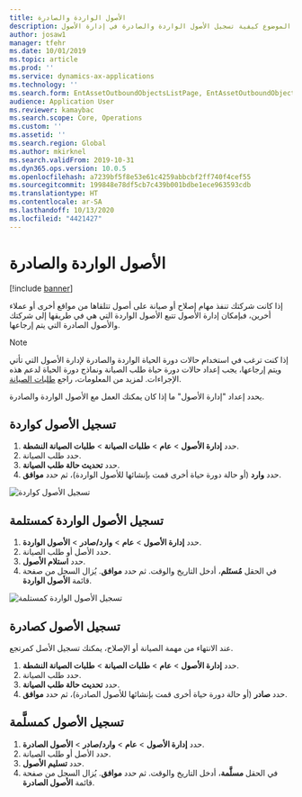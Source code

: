 ```yaml
---
title: الأصول الواردة والصادرة
description: يشرح هذا الموضوع كيفية تسجيل الأصول الواردة والصادرة في إدارة الأصول.
author: josaw1
manager: tfehr
ms.date: 10/01/2019
ms.topic: article
ms.prod: ''
ms.service: dynamics-ax-applications
ms.technology: ''
ms.search.form: EntAssetOutboundObjectsListPage, EntAssetOutboundObjectsDeliver, EntAssetInboundObjectsListPage, EntAssetInboundObjectsRecieve
audience: Application User
ms.reviewer: kamaybac
ms.search.scope: Core, Operations
ms.custom: ''
ms.assetid: ''
ms.search.region: Global
ms.author: mkirknel
ms.search.validFrom: 2019-10-31
ms.dyn365.ops.version: 10.0.5
ms.openlocfilehash: a7239bf5f8e53e61c4259abbcbf2ff740f4cef55
ms.sourcegitcommit: 199848e78df5cb7c439b001bdbe1ece963593cdb
ms.translationtype: HT
ms.contentlocale: ar-SA
ms.lasthandoff: 10/13/2020
ms.locfileid: "4421427"
---
```

# <a name="inbound-and-outbound-assets"></a>الأصول الواردة والصادرة

[!include [banner](../../includes/banner.md)]

 

إذا كانت شركتك تنفذ مهام إصلاح أو صيانة على أصول تتلقاها من مواقع أخرى أو عملاء أخرين، فبإمكان إدارة الأصول تتبع الأصول الواردة التي هي في طريقها إلى شركتك والأصول الصادرة التي يتم إرجاعها.

> [!NOTE]
> إذا كنت ترغب في استخدام حالات دورة الحياة الواردة والصادرة لإدارة الأصول التي تأتي ويتم إرجاعها، يجب إعداد حالات دورة حياة طلب الصيانة ونماذج دورة الحياة لدعم هذه الإجراءات. لمزيد من المعلومات، راجع [طلبات الصيانة](../setup-for-maintenance-requests/requests.md).

يحدد إعداد "إدارة الأصول" ما إذا كان يمكنك العمل مع الأصول الواردة والصادرة.

## <a name="register-assets-as-inbound"></a>تسجيل الأصول كواردة

1. حدد **إدارة الأصول** \> **عام** \> **طلبات الصيانة** \> **طلبات الصيانة النشطة**.
2. حدد طلب الصيانة.
3. حدد **تحديث حالة طلب الصيانة**.
4. حدد **وارد** (أو حالة دورة حياة أخرى قمت بإنشائها للأصول الواردة)، ثم حدد **موافق**.

![تسجيل الأصول كواردة](media/07-manage-maintenance-requests.png)

## <a name="register-inbound-assets-as-received"></a>تسجيل الأصول الواردة كمستلمة

1. حدد **إدارة الأصول** \> **عام** \> **وارد/صادر** \> **الأصول الواردة**.
2. حدد الأصل أو طلب الصيانة.
3. حدد **استلام الأصول**.
4. في الحقل **مُستَلم‬**، أدخل التاريخ والوقت. ثم حدد **موافق**. يُزال السجل من صفحة‏‎ قائمة **الأصول الواردة**.

![تسجيل الأصول الواردة كمستلمة](media/08-manage-maintenance-requests.png)

## <a name="register-assets-as-outbound"></a>تسجيل الأصول كصادرة

عند الانتهاء من مهمة الصيانة أو الإصلاح، يمكنك تسجيل الأصل كمرتجع.

1. حدد **إدارة الأصول** \> **عام** \> **طلبات الصيانة** \> **طلبات الصيانة النشطة**.
2. حدد طلب الصيانة.
3. حدد **تحديث حالة طلب الصيانة**.
4. حدد **صادر** (أو حالة دورة حياة أخرى قمت بإنشائها للأصول الصادرة)، ثم حدد **موافق**.

## <a name="register-outbound-assets-as-delivered"></a>تسجيل الأصول كمسلَّمة‬

1. حدد **إدارة الأصول** \> **عام** \> **وارد/صادر** \> **الأصول الصادرة**.
2. حدد الأصل أو طلب الصيانة.
3. حدد **تسليم الأصول**.
4. في الحقل **مسلَّمة‬**، أدخل التاريخ والوقت. ثم حدد **موافق**. يُزال السجل من صفحة‏‎ قائمة **الأصول الصادرة**.
